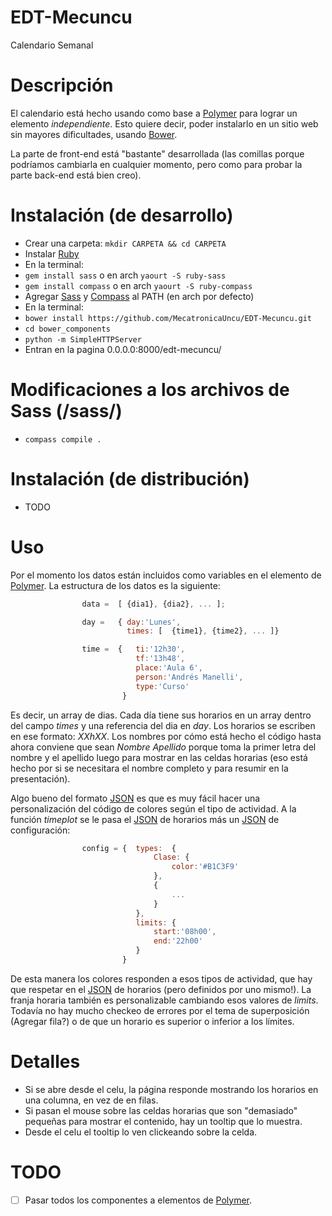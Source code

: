 EDT-Mecuncu
===========

Calendario Semanal

Descripción
=================

El calendario está hecho usando como base a [Polymer](https://www.polymer-project.org/) para lograr un elemento
_independiente_. Esto quiere decir, poder instalarlo en un sitio web sin mayores dificultades, usando [Bower](bower.io).

La parte de front-end está "bastante" desarrollada (las comillas porque podríamos cambiarla en cualquier momento, pero como para
probar la parte back-end está bien creo).

Instalación (de desarrollo)
================

 - Crear una carpeta: ```mkdir CARPETA && cd CARPETA```
 - Instalar [Ruby](https://www.ruby-lang.org/es/downloads/)
 - En la terminal:
  - ```gem install sass``` o en arch ```yaourt -S ruby-sass```
  - ```gem install compass``` o en arch ```yaourt -S ruby-compass```
 - Agregar [Sass](sass-lang.com/) y [Compass](compass-style.org/) al PATH (en arch por defecto)
 - En la terminal:
  - ```bower install https://github.com/MecatronicaUncu/EDT-Mecuncu.git```
  - ```cd bower_components```
  - ```python -m SimpleHTTPServer```
 - Entran en la pagina 0.0.0.0:8000/edt-mecuncu/
 
Modificaciones a los archivos de Sass (/sass/)
================

 - ```compass compile .```

Instalación (de distribución)
=================

 - TODO
		
Uso
=================

Por el momento los datos están incluidos como variables en el elemento de [Polymer](https://www.polymer-project.org/).
La estructura de los datos es la siguiente:

```javascript
				data = 	[ {dia1}, {dia2}, ... ];

                day = 	{ day:'Lunes',
                  		  times: [	{time1}, {time2}, ... ]}

			    time = 	{	ti:'12h30',
                          	tf:'13h48',
                          	place:'Aula 6',
                          	person:'Andrés Manelli',
                          	type:'Curso'
                         }
```

Es decir, un array de dias. Cada día tiene sus horarios en un array dentro del campo _times_ y una referencia del dia en _day_.
Los horarios se escriben en ese formato: _XXhXX_. Los nombres por cómo está hecho el código hasta ahora conviene que sean _Nombre Apellido_
porque toma la primer letra del nombre y el apellido luego para mostrar en las celdas horarias (eso está hecho por si se necesitara el nombre completo
y para resumir en la presentación).

Algo bueno del formato [JSON](http://json.org/) es que es muy fácil hacer una personalización del código de colores según el tipo de actividad.
A la función _timeplot_ se le pasa el [JSON](http://json.org/) de horarios más un [JSON](http://json.org/) de configuración:

```javascript
				config = {	types:	{
								Clase: {
									color:'#B1C3F9'
								},
								{
									...
								}
							},
							limits:	{
								start:'08h00',
								end:'22h00'
							}
						 }
```

De esta manera los colores responden a esos tipos de actividad, que hay que respetar en el [JSON](http://json.org/) de horarios (pero definidos por uno mismo!).
La franja horaria también es personalizable cambiando esos valores de _limits_. Todavía no hay mucho checkeo de errores por el tema de superposición (Agregar fila?) 
o de que un horario es superior o inferior a los límites.

Detalles
===========

 - Si se abre desde el celu, la página responde mostrando los horarios en una columna, en vez de en filas.
 - Si pasan el mouse sobre las celdas horarias que son "demasiado" pequeñas para mostrar el contenido, hay un tooltip que lo muestra.
 - Desde el celu el tooltip lo ven clickeando sobre la celda.
 
TODO
============

 - [ ] Pasar todos los componentes a elementos de [Polymer](https://www.polymer-project.org/). 
